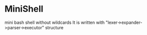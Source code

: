 # MiniShell
mini bash shell without wildcards
It is written with "lexer->expander->parser->executor" structure

